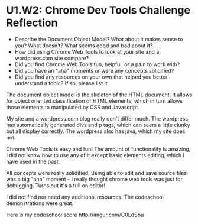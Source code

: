 # U1.W2: Chrome Dev Tools Challenge Reflection

* Describe the Document Object Model? What about it makes sense to you? What doesn't? What seems good and bad about it?
* How did using Chrome Web Tools to look at your site and a wordpress.com site compare?
* Did you find Chrome Web Tools fun, helpful, or a pain to work with?
* Did you have an "aha" moments or were any concepts solidified?
* Did you find any resources on your own that helped you better understand a topic? If so, please list it.

The document object model is the skeleton of the HTML document. It allows for object oriented classification of HTML elements, which in turn allows those elements to manipulated by CSS and Javascript.

My site and a wordpress.com blog really don't differ much. The wordpress has automatically generated divs and p tags, which can seem a little clunky but all display correctly. The wordpress also has java, which my site does not.

Chrome Web Tools is easy and fun! The amount of functionality is amazing, I did not know how to use any of it except basic elements editing, which I have used in the past.

All concepts were really solidified. Being able to edit and save source files was a big "aha" moment - I really thought chrome web tools was just for debugging. Turns out it's a full on editor!

I did not find nor need any additional resources. The codeschool demonstrations were great.

Here is my codeschool score
http://imgur.com/C0LdSbu
